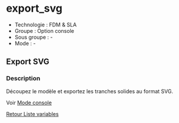 # export_svg

* Technologie :  FDM & SLA
* Groupe : Option console
* Sous groupe : -
* Mode : -

##  Export SVG

### Description

Découpez le modèle et exportez les tranches solides au format SVG.

Voir [Mode console](../console/mode_console.md#options-de-transformation)

[Retour Liste variables](variable_list.md)
